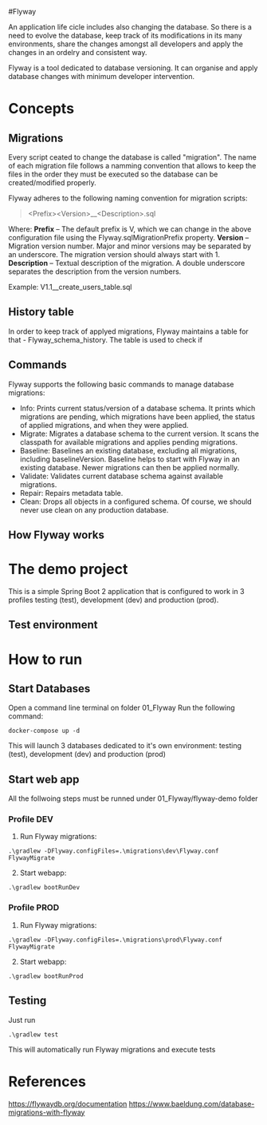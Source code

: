 #Flyway

An application life cicle includes also changing the database. So there is a need to evolve the database, keep track of its modifications in its many environments, share the changes amongst all developers and apply the changes in an ordelry and consistent way.

Flyway is a tool dedicated to database versioning. It can organise and apply database changes with minimum developer intervention.

# Concepts
## Migrations
Every script ceated to change the database is called "migration". The name of each migration file follows a namming convention that allows to keep the files in the order they must be executed so the database can be created/modified properly.

Flyway adheres to the following naming convention for migration scripts:

> \<Prefix\>\<Version\>__\<Description\>.sql

Where:
**Prefix** – The default prefix is V, which we can change in the above configuration file using the Flyway.sqlMigrationPrefix property.
**Version** – Migration version number. Major and minor versions may be separated by an underscore. The migration version should always start with 1.
**Description** – Textual description of the migration. A double underscore separates the description from the version numbers.

Example: V1.1__create_users_table.sql

## History table
In order to keep track of applyed migrations, Flyway maintains a table for that - Flyway_schema_history. The table is used to check if

## Commands
Flyway supports the following basic commands to manage database migrations:
- Info: Prints current status/version of a database schema. It prints which migrations are pending, which migrations have been applied, the status of applied migrations, and when they were applied.
- Migrate: Migrates a database schema to the current version. It scans the classpath for available migrations and applies pending migrations.
- Baseline: Baselines an existing database, excluding all migrations, including baselineVersion. Baseline helps to start with Flyway in an existing database. Newer migrations can then be applied normally.
- Validate: Validates current database schema against available migrations.
- Repair: Repairs metadata table.
- Clean: Drops all objects in a configured schema. Of course, we should never use clean on any production database.

## How Flyway works

# The demo project
This is a simple Spring Boot 2 application that is configured to work in 3 profiles testing (test), development (dev) and production (prod).

## Test environment

# How to run
## Start Databases

Open a command line terminal on folder 01_Flyway
Run the following command:
````
docker-compose up -d
````
This will launch 3 databases dedicated to it's own environment: testing (test), development (dev) and production (prod)

## Start web app
All the follwoing steps must be runned under 01_Flyway/flyway-demo folder
### Profile DEV
1. Run Flyway migrations:
````
.\gradlew -DFlyway.configFiles=.\migrations\dev\Flyway.conf FlywayMigrate
````
2. Start webapp:
````
.\gradlew bootRunDev
````

### Profile PROD
1. Run Flyway migrations:
````
.\gradlew -DFlyway.configFiles=.\migrations\prod\Flyway.conf FlywayMigrate
````
2. Start webapp:
````
.\gradlew bootRunProd
````


## Testing
Just run 
````
.\gradlew test 
````
This will automatically run Flyway migrations and execute tests


# References
https://flywaydb.org/documentation
https://www.baeldung.com/database-migrations-with-flyway
